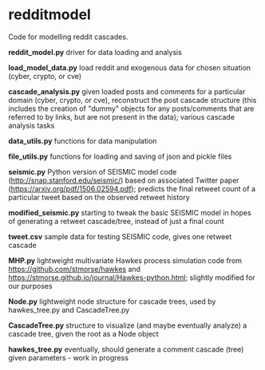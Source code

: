 # redditmodel

Code for modelling reddit cascades.

**reddit_model.py** driver for data loading and analysis

**load_model_data.py** load reddit and exogenous data for chosen situation (cyber, crypto, or cve)

**cascade_analysis.py** given loaded posts and comments for a particular domain (cyber, crypto, or cve), reconstruct the post cascade structure (this includes the creation of "dummy" objects for any posts/comments that are referred to by links, but are not present in the data); various cascade analysis tasks

**data_utils.py** functions for data manipulation

**file_utils.py** functions for loading and saving of json and pickle files

**seismic.py** Python version of SEISMIC model code (http://snap.stanford.edu/seismic/) based on associated Twitter paper (https://arxiv.org/pdf/1506.02594.pdf); predicts the final retweet count of a particular tweet based on the observed retweet history

**modified_seismic.py** starting to tweak the basic SEISMIC model in hopes of generating a retweet cascade/tree, instead of just a final count

**tweet.csv** sample data for testing SEISMIC code, gives one retweet cascade

**MHP.py** lightweight multivariate Hawkes process simulation code from https://github.com/stmorse/hawkes and https://stmorse.github.io/journal/Hawkes-python.html; slightly modified for our purposes

**Node.py** lightweight node structure for cascade trees, used by hawkes_tree.py and CascadeTree.py

**CascadeTree.py** structure to visualize (and maybe eventually analyze) a cascade tree, given the root as a Node object

**hawkes_tree.py** eventually, should generate a comment cascade (tree) given parameters - work in progress
